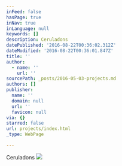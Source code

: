 ```yaml
---
inFeed: false
hasPage: true
inNav: true
inLanguage: null
keywords: []
description: Ceruladons
datePublished: '2016-08-22T00:36:02.312Z'
dateModified: '2016-08-22T00:36:01.847Z'
title: ''
author:
  - name: ''
    url: ''
sourcePath: _posts/2016-05-03-projects.md
authors: []
publisher:
  name: ''
  domain: null
  url: ''
  favicon: null
via: {}
starred: false
url: projects/index.html
_type: WebPage

---
```

Ceruladons
![](https://s3-us-west-2.amazonaws.com/the-grid-img/p/81c2a3550810b815c9b092ef22aeaf696a6b4597.png)